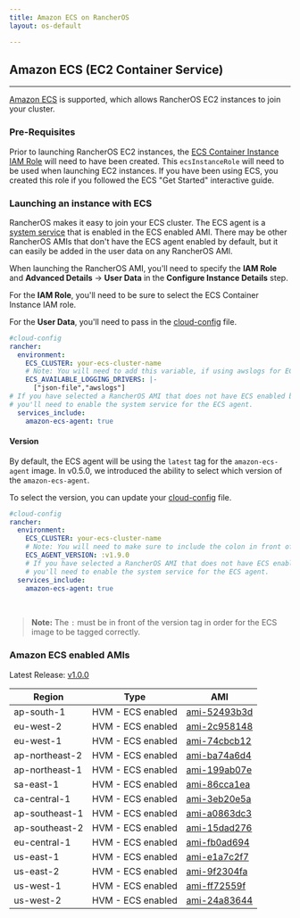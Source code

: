 ```yaml
---
title: Amazon ECS on RancherOS
layout: os-default

---
```


## Amazon ECS (EC2 Container Service)
---

[Amazon ECS](https://aws.amazon.com/ecs/) is supported, which allows RancherOS EC2 instances to join your cluster.

### Pre-Requisites

Prior to launching RancherOS EC2 instances, the [ECS Container Instance IAM Role](http://docs.aws.amazon.com/AmazonECS/latest/developerguide/instance_IAM_role.html) will need to have been created. This `ecsInstanceRole` will need to be used when launching EC2 instances. If you have been using ECS, you created this role if you followed the ECS "Get Started" interactive guide.

### Launching an instance with ECS

RancherOS makes it easy to join your ECS cluster. The ECS agent is a [system service]({{site.baseurl}}/os/system-services/adding-system-services/) that is enabled in the ECS enabled AMI. There may be other RancherOS AMIs that don't have the ECS agent enabled by default, but it can easily be added in the user data on any RancherOS AMI.

When launching the RancherOS AMI, you'll need to specify the **IAM Role** and **Advanced Details** -> **User Data** in the **Configure Instance Details** step.

For the **IAM Role**, you'll need to be sure to select the ECS Container Instance IAM role.

For the **User Data**, you'll need to pass in the [cloud-config]({{site.baseurl}}/os/configuration/#cloud-config) file.

```yaml
#cloud-config
rancher:
  environment:
    ECS_CLUSTER: your-ecs-cluster-name
    # Note: You will need to add this variable, if using awslogs for ECS task.
    ECS_AVAILABLE_LOGGING_DRIVERS: |-
      ["json-file","awslogs"]
# If you have selected a RancherOS AMI that does not have ECS enabled by default,
# you'll need to enable the system service for the ECS agent.
  services_include:
    amazon-ecs-agent: true
```

#### Version

By default, the ECS agent will be using the `latest` tag for the `amazon-ecs-agent` image. In v0.5.0, we introduced the ability to select which version of the `amazon-ecs-agent`.

To select the version, you can update your [cloud-config]({{site.baseurl}}/os/configuration/#cloud-config) file.

```yaml
#cloud-config
rancher:
  environment:
    ECS_CLUSTER: your-ecs-cluster-name
    # Note: You will need to make sure to include the colon in front of the version.
    ECS_AGENT_VERSION: :v1.9.0
    # If you have selected a RancherOS AMI that does not have ECS enabled by default,
    # you'll need to enable the system service for the ECS agent.
  services_include:
    amazon-ecs-agent: true
```

<br>

> **Note:** The `:` must be in front of the version tag in order for the ECS image to be tagged correctly.

### Amazon ECS enabled AMIs

Latest Release: [v1.0.0](https://github.com/rancher/os/releases/tag/v1.0.0)

Region | Type | AMI
---|--- | ---
ap-south-1 | HVM - ECS enabled | [ami-52493b3d](https://ap-south-1.console.aws.amazon.com/ec2/home?region=ap-south-1#launchInstanceWizard:ami=ami-52493b3d)
eu-west-2 | HVM - ECS enabled | [ami-2c958148](https://eu-west-2.console.aws.amazon.com/ec2/home?region=eu-west-2#launchInstanceWizard:ami=ami-2c958148)
eu-west-1 | HVM - ECS enabled | [ami-74cbcb12](https://eu-west-1.console.aws.amazon.com/ec2/home?region=eu-west-1#launchInstanceWizard:ami=ami-74cbcb12)
ap-northeast-2 | HVM - ECS enabled | [ami-ba74a6d4](https://ap-northeast-2.console.aws.amazon.com/ec2/home?region=ap-northeast-2#launchInstanceWizard:ami=ami-ba74a6d4)
ap-northeast-1 | HVM - ECS enabled | [ami-199ab07e](https://ap-northeast-1.console.aws.amazon.com/ec2/home?region=ap-northeast-1#launchInstanceWizard:ami=ami-199ab07e)
sa-east-1 | HVM - ECS enabled | [ami-86cca1ea](https://sa-east-1.console.aws.amazon.com/ec2/home?region=sa-east-1#launchInstanceWizard:ami=ami-86cca1ea)
ca-central-1 | HVM - ECS enabled | [ami-3eb20e5a](https://ca-central-1.console.aws.amazon.com/ec2/home?region=ca-central-1#launchInstanceWizard:ami=ami-3eb20e5a)
ap-southeast-1 | HVM - ECS enabled | [ami-a0863dc3](https://ap-southeast-1.console.aws.amazon.com/ec2/home?region=ap-southeast-1#launchInstanceWizard:ami=ami-a0863dc3)
ap-southeast-2 | HVM - ECS enabled | [ami-15dad276](https://ap-southeast-2.console.aws.amazon.com/ec2/home?region=ap-southeast-2#launchInstanceWizard:ami=ami-15dad276)
eu-central-1 | HVM - ECS enabled | [ami-fb0ad694](https://eu-central-1.console.aws.amazon.com/ec2/home?region=eu-central-1#launchInstanceWizard:ami=ami-fb0ad694)
us-east-1 | HVM - ECS enabled | [ami-e1a7c2f7](https://us-east-1.console.aws.amazon.com/ec2/home?region=us-east-1#launchInstanceWizard:ami=ami-e1a7c2f7)
us-east-2 | HVM - ECS enabled | [ami-9f2304fa](https://us-east-2.console.aws.amazon.com/ec2/home?region=us-east-2#launchInstanceWizard:ami=ami-9f2304fa)
us-west-1 | HVM - ECS enabled | [ami-ff72559f](https://us-west-1.console.aws.amazon.com/ec2/home?region=us-west-1#launchInstanceWizard:ami=ami-ff72559f)
us-west-2 | HVM - ECS enabled | [ami-24a83644](https://us-west-2.console.aws.amazon.com/ec2/home?region=us-west-2#launchInstanceWizard:ami=ami-24a83644)

